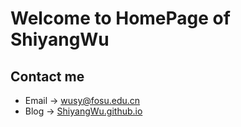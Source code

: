 # Welcome to HomePage of ShiyangWu

## Contact me

* Email -> <wusy@fosu.edu.cn>
* Blog -> [ShiyangWu.github.io](https://shiyangwu.github.io/)
